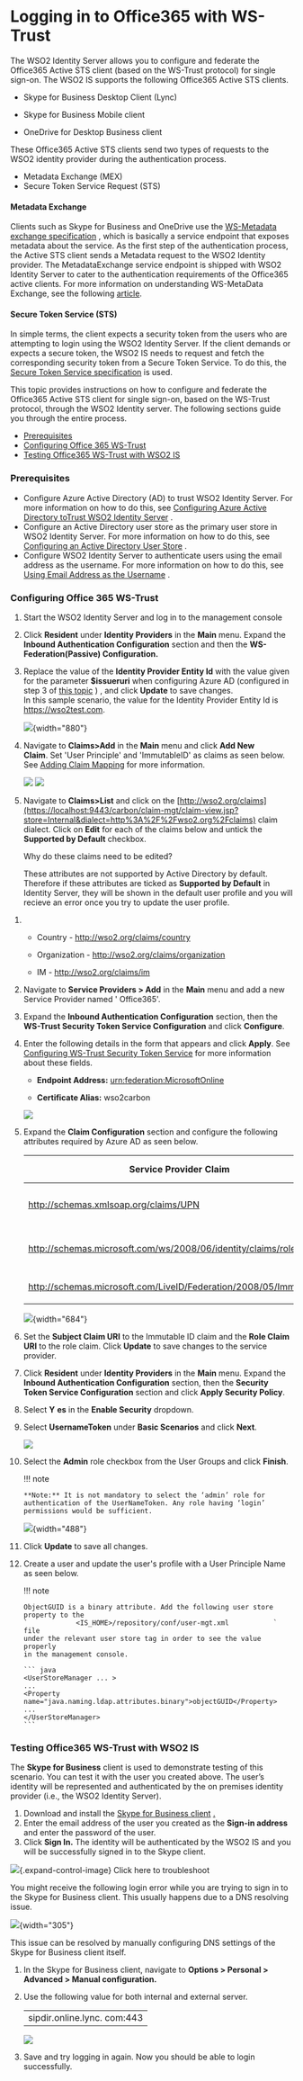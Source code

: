 # Logging in to Office365 with WS-Trust

The WSO2 Identity Server allows you to configure and federate the
Office365 Active STS client (based on the WS-Trust protocol) for single
sign-on. The WSO2 IS supports the following Office365 Active STS
clients.

-   Skype for Business Desktop Client (Lync)

-   Skype for Business Mobile client

-   OneDrive for Desktop Business client  

These Office365 Active STS clients send two types of requests to the
WSO2 identity provider during the authentication process.

-   Metadata Exchange (MEX)
-   Secure Token Service Request (STS)

#### Metadata Exchange

Clients such as Skype for Business and OneDrive use the [WS-Metadata
exchange
specification](http://specs.xmlsoap.org/ws/2004/09/mex/WS-MetadataExchange.pdf)
, which is basically a service endpoint that exposes metadata about the
service. As the first step of the authentication process, the Active STS
client sends a Metadata request to the WSO2 Identity
provider. The MetadataExchange service endpoint is shipped with WSO2
Identity Server to cater to the authentication requirements of the
Office365 active clients. For more information on understanding
WS-MetaData Exchange, see the following
[article](http://wso2.com/library/2794/).

#### Secure Token Service (STS)

In simple terms, the client expects a security token from the users who
are attempting to login using the WSO2 Identity Server. If the client
demands or expects a secure token, the WSO2 IS needs to request and
fetch the corresponding security token from a Secure Token Service. To
do this, the [Secure Token Service
specification](http://docs.oasis-open.org/ws-sx/ws-trust/v1.4/ws-trust.html)
is used.

This topic provides instructions on how to configure and federate the
Office365 Active STS client for single sign-on, based on the WS-Trust
protocol, through the WSO2 Identity server. The following sections guide
you through the entire process.

-   [Prerequisites](#LoggingintoOffice365withWS-Trust-Prerequisites)
-   [Configuring Office 365
    WS-Trust](#LoggingintoOffice365withWS-Trust-ConfiguringOffice365WS-Trust)
-   [Testing Office365 WS-Trust with WSO2
    IS](#LoggingintoOffice365withWS-Trust-TestingOffice365WS-TrustwithWSO2IS)

### Prerequisites

-   Configure Azure Active Directory (AD) to trust WSO2 Identity Server.
    For more information on how to do this, see [Configuring Azure
    Active Directory toTrust WSO2 Identity
    Server](https://docs.wso2.com/display/IS520/Configuring+Office+365+WS-Federation+with+Identity+Server#ConfiguringOffice365WS-FederationwithIdentityServer-Office365WS-Federation-ConfiguringAzureActiveDirectorytoTrustWSO2IdentityServer)
    .
-   Configure an Active Directory user store as the primary user store
    in WSO2 Identity Server. For more information on how to do this, see
    [Configuring an Active Directory User
    Store](https://docs.wso2.com/display/IS520/Configuring+an+Active+Directory+User+Store)
    .  
-   Configure WSO2 Identity Server to authenticate users using the email
    address as the username. For more information on how to do this, see
    [Using Email Address as the
    Username](https://docs.wso2.com/display/IS520/Using+Email+Address+as+the+Username)
    .

### Configuring Office 365 WS-Trust

1.  Start the WSO2 Identity Server and log in to the management console

2.  Click **Resident** under **Identity Providers** in the **Main**
    menu. Expand the **Inbound Authentication Configuration** section
    and then the **WS-Federation(Passive) Configuration.**

3.  Replace the value of the **Identity Provider Entity Id** with the
    value given for the parameter **$issueruri** when configuring Azure
    AD (configured in step 3 of [this
    topic](https://docs.wso2.com/display/IS580/Configuring+Azure+Active+Directory+to+Trust+WSO2+Identity+Server)
    ) , and click **Update** to save changes.  
    In this sample scenario, the value for the Identity Provider Entity
    Id is https://wso2test.com.

    ![](attachments/103331468/103331476.png){width="880"}

4.  Navigate to **Claims\>Add** in the **Main** menu and click **Add New
    Claim**. Set 'User Principle' and 'ImmutableID' as claims as seen
    below. See [Adding Claim Mapping](_Adding_Claim_Mapping_) for more
    information.

    ![](attachments/103331468/103331475.png)
    ![](attachments/103331468/103331474.png)

5.  Navigate to **Claims\>List** and click on the
    [http://wso2.org/claims](https://localhost:9443/carbon/claim-mgt/claim-view.jsp?store=Internal&dialect=http%3A%2F%2Fwso2.org%2Fclaims)
    claim dialect. Click on **Edit** for each of the claims below and
    untick the **Supported by Default** checkbox.

    Why do these claims need to be edited?

    These attributes are not supported by Active Directory by default.
    Therefore if these attributes are ticked as **Supported by Default**
    in Identity Server, they will be shown in the default user profile
    and you will recieve an error once you try to update the user
    profile.

<!-- -->

1.  -   Country - http://wso2.org/claims/country

    -   Organization - http://wso2.org/claims/organization
    -   IM - <http://wso2.org/claims/im>

2.  Navigate to **Service Providers \> Add** in the **Main** menu and
    add a new Service Provider named ' Office365'.

3.  Expand the **Inbound Authentication Configuration** section, then
    the **WS-Trust Security Token Service Configuration** and click
    **Configure**.

4.  Enter the following details in the form that appears and click
    **Apply**. See [Configuring WS-Trust Security Token
    Service](../../tutorials/configuring-ws-trust-security-token-service) for more
    information about these fields.

    -   **Endpoint Address:**
        [urn:federation:MicrosoftOnline](http://urnfederationMicrosoftOnline)

    -   **Certificate Alias:** wso2carbon

    ![](attachments/103331468/103331473.png)

5.  Expand the **Claim Configuration** section and configure the
    following attributes required by Azure AD as seen below.

    <table>
    <colgroup>
    <col style="width: 33%" />
    <col style="width: 33%" />
    <col style="width: 33%" />
    </colgroup>
    <thead>
    <tr class="header">
    <th>Service Provider Claim</th>
    <th>Local Claim</th>
    <th>Requested Claim</th>
    </tr>
    </thead>
    <tbody>
    <tr class="odd">
    <td><p><a href="http://schemas.xmlsoap.org/claims/UPN">http://schemas.xmlsoap.org/claims/UPN</a></p></td>
    <td><p><a href="http://wso2.org/claims/upn">http://wso2.org/claims/upn</a></p></td>
    <td><p>Ticked (True)</p></td>
    </tr>
    <tr class="even">
    <td><p><a href="http://schemas.microsoft.com/ws/2008/06/identity/claims/role">http://schemas.microsoft.com/ws/2008/06/identity/claims/role</a></p></td>
    <td><p><a href="http://wso2.org/claims/role">http://wso2.org/claims/role</a></p></td>
    <td><p>Ticked (True)</p></td>
    </tr>
    <tr class="odd">
    <td><p><a href="http://schemas.microsoft.com/LiveID/Federation/2008/05/ImmutableID">http://schemas.microsoft.com/LiveID/Federation/2008/05/ImmutableID</a></p></td>
    <td><a href="http://wso2.org/claims/objectguid">http://wso2.org/claims/objectguid</a></td>
    <td>Ticked (True)</td>
    </tr>
    </tbody>
    </table>

    ![](attachments/103331290/103331292.png){width="684"}

6.  Set the **Subject Claim URI** to the Immutable ID claim and the
    **Role Claim URI** to the role claim. Click **Update** to save
    changes to the service provider.

7.  Click **Resident** under **Identity Providers** in the **Main**
    menu. Expand the **Inbound Authentication Configuration** section,
    then the **Security Token Service Configuration** section and click
    **Apply Security Policy**.

8.  Select **Y** **es** in the **Enable Security** dropdown.

9.  Select **UsernameToken** under **Basic Scenarios** and click
    **Next**.

    ![](attachments/103331468/103331472.png)  

10. Select the **Admin** role checkbox from the User Groups and click
    **Finish**.

    !!! note
    
        **Note:** It is not mandatory to select the ‘admin’ role for
        authentication of the UserNameToken. Any role having ‘login’
        permissions would be sufficient.
    

    ![](attachments/103331468/103331471.png){width="488"}

11. Click **Update** to save all changes.

12. Create a user and update the user's profile with a User Principle
    Name as seen below.

    !!! note
    
        ObjectGUID is a binary attribute. Add the following user store
        property to the
        `            <IS_HOME>/repository/conf/user-mgt.xml           ` file
        under the relevant user store tag in order to see the value properly
        in the management console.
    
        ``` java
        <UserStoreManager ... >
        ...
        <Property name="java.naming.ldap.attributes.binary">objectGUID</Property>
        ...
        </UserStoreManager>
        ```
    

### Testing Office365 WS-Trust with WSO2 IS

The **Skype for Business** client is used to demonstrate testing of this
scenario. You can test it with the user you created above. The user’s
identity will be represented and authenticated by the on premises
identity provider (i.e., the WSO2 Identity Server).

1.  Download and install the [Skype for Business
    client](https://support.office.com/en-us/article/Install-Skype-for-Business-on-your-PC-8a0d4da8-9d58-44f9-9759-5c8f340cb3fb)
    [.](https://support.office.com/en-us/article/Install-Skype-for-Business-on-your-PC-8a0d4da8-9d58-44f9-9759-5c8f340cb3fb)
2.  Enter the email address of the user you created as the **Sign-in
    address** and enter the password of the user.
3.  Click **Sign In.** The identity will be authenticated by the WSO2 IS
    and you will be successfully signed in to the Skype client.

![](images/icons/grey_arrow_down.png){.expand-control-image} Click here
to troubleshoot

You might receive the following login error while you are trying to sign
in to the Skype for Business client. This usually happens due to a DNS
resolving issue.

![](attachments/103331468/103331470.png){width="305"}  

This issue can be resolved by manually configuring DNS settings of the
Skype for Business client itself.

1.  In the Skype for Business client, navigate to **Options \>
    Personal \> Advanced \> Manual configuration.**
2.  Use the following value for both internal and external server.

    |                             |
    |-----------------------------|
    | sipdir.online.lync. com:443 |

    ![](attachments/103331468/103331469.png)

3.  Save and try logging in again. Now you should be able to login
    successfully.

